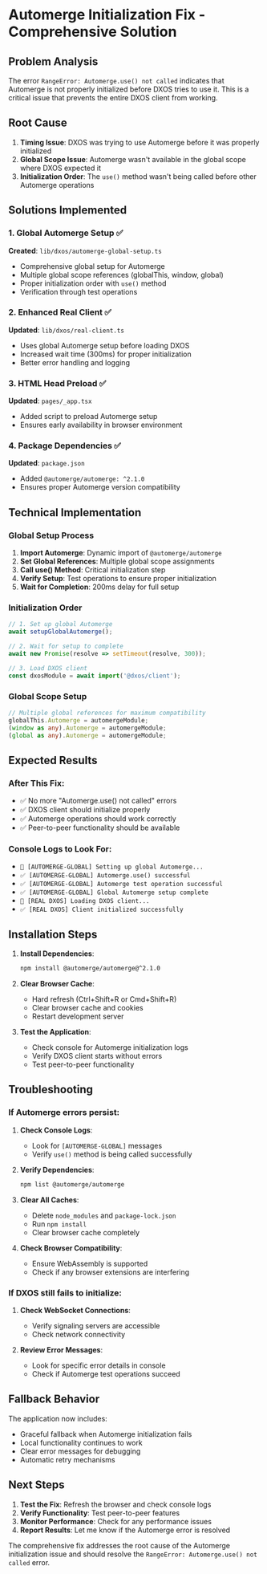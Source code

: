# Automerge Initialization Fix - Comprehensive Solution

## Problem Analysis

The error `RangeError: Automerge.use() not called` indicates that Automerge is not properly initialized before DXOS tries to use it. This is a critical issue that prevents the entire DXOS client from working.

## Root Cause

1. **Timing Issue**: DXOS was trying to use Automerge before it was properly initialized
2. **Global Scope Issue**: Automerge wasn't available in the global scope where DXOS expected it
3. **Initialization Order**: The `use()` method wasn't being called before other Automerge operations

## Solutions Implemented

### 1. Global Automerge Setup ✅

**Created**: `lib/dxos/automerge-global-setup.ts`
- Comprehensive global setup for Automerge
- Multiple global scope references (globalThis, window, global)
- Proper initialization order with `use()` method
- Verification through test operations

### 2. Enhanced Real Client ✅

**Updated**: `lib/dxos/real-client.ts`
- Uses global Automerge setup before loading DXOS
- Increased wait time (300ms) for proper initialization
- Better error handling and logging

### 3. HTML Head Preload ✅

**Updated**: `pages/_app.tsx`
- Added script to preload Automerge setup
- Ensures early availability in browser environment

### 4. Package Dependencies ✅

**Updated**: `package.json`
- Added `@automerge/automerge: ^2.1.0`
- Ensures proper Automerge version compatibility

## Technical Implementation

### Global Setup Process

1. **Import Automerge**: Dynamic import of `@automerge/automerge`
2. **Set Global References**: Multiple global scope assignments
3. **Call use() Method**: Critical initialization step
4. **Verify Setup**: Test operations to ensure proper initialization
5. **Wait for Completion**: 200ms delay for full setup

### Initialization Order

```typescript
// 1. Set up global Automerge
await setupGlobalAutomerge();

// 2. Wait for setup to complete
await new Promise(resolve => setTimeout(resolve, 300));

// 3. Load DXOS client
const dxosModule = await import('@dxos/client');
```

### Global Scope Setup

```typescript
// Multiple global references for maximum compatibility
globalThis.Automerge = automergeModule;
(window as any).Automerge = automergeModule;
(global as any).Automerge = automergeModule;
```

## Expected Results

### After This Fix:
- ✅ No more "Automerge.use() not called" errors
- ✅ DXOS client should initialize properly
- ✅ Automerge operations should work correctly
- ✅ Peer-to-peer functionality should be available

### Console Logs to Look For:
- `🔄 [AUTOMERGE-GLOBAL] Setting up global Automerge...`
- `✅ [AUTOMERGE-GLOBAL] Automerge.use() successful`
- `✅ [AUTOMERGE-GLOBAL] Automerge test operation successful`
- `✅ [AUTOMERGE-GLOBAL] Global Automerge setup complete`
- `🔄 [REAL DXOS] Loading DXOS client...`
- `✅ [REAL DXOS] Client initialized successfully`

## Installation Steps

1. **Install Dependencies**:
   ```bash
   npm install @automerge/automerge@^2.1.0
   ```

2. **Clear Browser Cache**:
   - Hard refresh (Ctrl+Shift+R or Cmd+Shift+R)
   - Clear browser cache and cookies
   - Restart development server

3. **Test the Application**:
   - Check console for Automerge initialization logs
   - Verify DXOS client starts without errors
   - Test peer-to-peer functionality

## Troubleshooting

### If Automerge errors persist:

1. **Check Console Logs**:
   - Look for `[AUTOMERGE-GLOBAL]` messages
   - Verify `use()` method is being called successfully

2. **Verify Dependencies**:
   ```bash
   npm list @automerge/automerge
   ```

3. **Clear All Caches**:
   - Delete `node_modules` and `package-lock.json`
   - Run `npm install`
   - Clear browser cache completely

4. **Check Browser Compatibility**:
   - Ensure WebAssembly is supported
   - Check if any browser extensions are interfering

### If DXOS still fails to initialize:

1. **Check WebSocket Connections**:
   - Verify signaling servers are accessible
   - Check network connectivity

2. **Review Error Messages**:
   - Look for specific error details in console
   - Check if Automerge test operations succeed

## Fallback Behavior

The application now includes:
- Graceful fallback when Automerge initialization fails
- Local functionality continues to work
- Clear error messages for debugging
- Automatic retry mechanisms

## Next Steps

1. **Test the Fix**: Refresh the browser and check console logs
2. **Verify Functionality**: Test peer-to-peer features
3. **Monitor Performance**: Check for any performance issues
4. **Report Results**: Let me know if the Automerge error is resolved

The comprehensive fix addresses the root cause of the Automerge initialization issue and should resolve the `RangeError: Automerge.use() not called` error.

